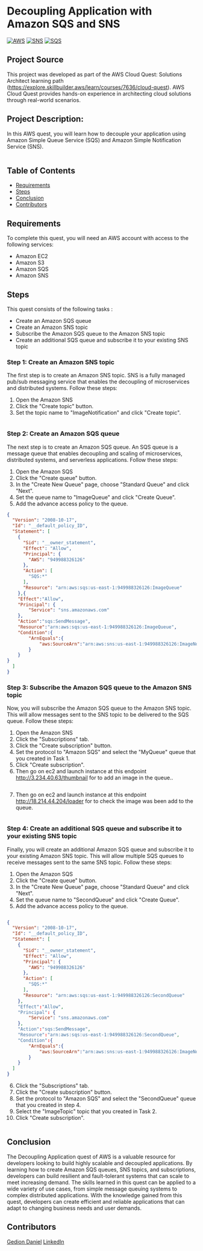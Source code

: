 
# Decoupling Application with Amazon SQS and SNS

[![AWS](https://img.shields.io/badge/AWS-100000?style=flat&logo=amazon&logoColor=FFFFFF&labelColor=5C5C5C&color=FF7300)](https://docs.aws.amazon.com/quicksight/latest/user/signing-up.html)
[![SNS](https://img.shields.io/badge/AWS_SNS-100000?style=flat&logo=amazonsqs&logoColor=white&labelColor=494949&color=FF7300)](https://aws.amazon.com/sns/)
[![SQS](https://img.shields.io/badge/AWS_SQS-100000?style=flat&logo=amazonsqs&logoColor=white&labelColor=494949&color=FF7300)](https://aws.amazon.com/sqs/)

## Project Source
This project was developed as part of the AWS Cloud Quest: Solutions Architect learning path (https://explore.skillbuilder.aws/learn/courses/7636/cloud-quest). AWS Cloud Quest provides hands-on experience in architecting cloud solutions through real-world scenarios.

## Project Description:

In this AWS quest, you will learn how to decouple your application using Amazon Simple Queue Service (SQS) and Amazon Simple Notification Service (SNS).
<p align="center">
  <img src="../Images/project-10-architecture-diagram.jpeg" alt="" style="display: block; margin: auto;" />
</p>


## Table of Contents

- [Requirements](#requirements)
- [Steps](#Steps)
- [Conclusion](#conclusion)
- [Contributors](#contributors)


## Requirements
To complete this quest, you will need an AWS account with access to the following services:
- Amazon EC2
- Amazon S3
- Amazon SQS
- Amazon SNS

## Steps
This quest consists of the following tasks :

- Create an Amazon SQS queue
- Create an Amazon SNS topic
- Subscribe the Amazon SQS queue to the Amazon SNS topic
- Create an additional SQS queue and subscribe it to your existing SNS topic

### Step 1: Create an Amazon SNS topic
The first step is to create an Amazon SNS topic. SNS is a fully managed pub/sub messaging service that enables the decoupling of microservices and distributed systems. Follow these steps:

1. Open the Amazon SNS
2. Click the "Create topic" button.
3. Set the topic name to "ImageNotification" and click "Create topic".

<p align="center">
  <img src="./img/2.png" alt="" style="display: block; margin: auto;" />
</p>

### Step 2: Create an Amazon SQS queue
The next step is to create an Amazon SQS queue. An SQS queue is a message queue that enables decoupling and scaling of microservices, distributed systems, and serverless applications. Follow these steps:

1. Open the Amazon SQS
2. Click the "Create queue" button.
3. In the "Create New Queue" page, choose "Standard Queue" and click "Next".
4. Set the queue name to "ImageQueue" and click "Create Queue".
5. Add the advance access policy to the queue. 


``` json
{
  "Version": "2008-10-17",
  "Id": "__default_policy_ID",
  "Statement": [
    {
      "Sid": "__owner_statement",
      "Effect": "Allow",
      "Principal": {
        "AWS": "949988326126"
      },
      "Action": [
        "SQS:*"
      ],
      "Resource": "arn:aws:sqs:us-east-1:949988326126:ImageQueue"
    },{
    "Effect":"Allow",
    "Principal": {
        "Service": "sns.amazonaws.com"
    },
    "Action":"sqs:SendMessage",
    "Resource":"arn:aws:sqs:us-east-1:949988326126:ImageQueue",
    "Condition":{
        "ArnEquals":{
            "aws:SourceArn":"arn:aws:sns:us-east-1:949988326126:ImageNotification"
        }
    }
}
  ]
}
```



### Step 3: Subscribe the Amazon SQS queue to the Amazon SNS topic
Now, you will subscribe the Amazon SQS queue to the Amazon SNS topic. This will allow messages sent to the SNS topic to be delivered to the SQS queue. Follow these steps:

1. Open the Amazon SNS
2. Click the "Subscriptions" tab.
3. Click the "Create subscription" button.
4. Set the protocol to "Amazon SQS" and select the "MyQueue" queue that you created in Task 1.
5. Click "Create subscription".
6. Then go on ec2 and launch instance at this endpoint http://3.234.40.63/thumbnail  for to add an image in the queue..

<p align="center">
  <img src="./img/3.png" alt="" style="display: block; margin: auto;" />
</p>

7. Then go on ec2 and launch instance at this endpoint http://18.214.44.204/loader  for to check the image was been add to the queue.

<p align="center">
  <img src="./img/4.png" alt="" style="display: block; margin: auto;" />
</p>




### Step 4: Create an additional SQS queue and subscribe it to your existing SNS topic

Finally, you will create an additional Amazon SQS queue and subscribe it to your existing Amazon SNS topic. This will allow multiple SQS queues to receive messages sent to the same SNS topic. Follow these steps:

1. Open the Amazon SQS
2. Click the "Create queue" button.
3. In the "Create New Queue" page, choose "Standard Queue" and click "Next".
4. Set the queue name to "SecondQueue" and click "Create Queue".
5. Add the advance access policy to the queue. 


``` json

{
  "Version": "2008-10-17",
  "Id": "__default_policy_ID",
  "Statement": [
    {
      "Sid": "__owner_statement",
      "Effect": "Allow",
      "Principal": {
        "AWS": "949988326126"
      },
      "Action": [
        "SQS:*"
      ],
      "Resource": "arn:aws:sqs:us-east-1:949988326126:SecondQueue"
    },
    "Effect":"Allow",
    "Principal": {
        "Service": "sns.amazonaws.com"
    },
    "Action":"sqs:SendMessage",
    "Resource":"arn:aws:sqs:us-east-1:949988326126:SecondQueue",
    "Condition":{
        "ArnEquals":{
            "aws:SourceArn":"arn:aws:sns:us-east-1:949988326126:ImageNotification"
        }
    }
  ]
}
```

6. Click the "Subscriptions" tab.
7. Click the "Create subscription" button.
7. Set the protocol to "Amazon SQS" and select the "SecondQueue" queue that you created in step 4.
8. Select the "ImageTopic" topic that you created in Task 2.
9. Click "Create subscription".

<p align="center">
  <img src="./img/5.png" alt="" style="display: block; margin: auto;" />
</p>

## Conclusion
The Decoupling Application quest of AWS is a valuable resource for developers looking to build highly scalable and decoupled applications. By learning how to create Amazon SQS queues, SNS topics, and subscriptions, developers can build resilient and fault-tolerant systems that can scale to meet increasing demand. The skills learned in this quest can be applied to a wide variety of use cases, from simple message queuing systems to complex distributed applications. With the knowledge gained from this quest, developers can create efficient and reliable applications that can adapt to changing business needs and user demands.

## Contributors

[Gedion Daniel](https://gediondaniel.dev/)
[LinkedIn](https://www.linkedin.com/in/gedion-daniel-760ba6280/)
